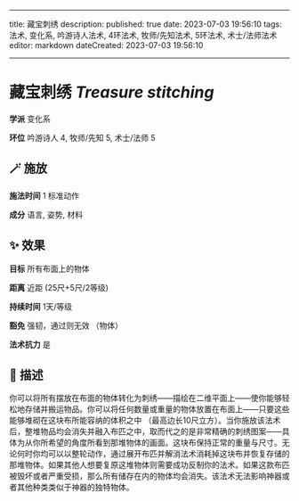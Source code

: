 
---
title: 藏宝刺绣
description: 
published: true
date: 2023-07-03 19:56:10
tags: 法术, 变化系, 吟游诗人法术, 4环法术, 牧师/先知法术, 5环法术, 术士/法师法术
editor: markdown
dateCreated: 2023-07-03 19:56:10

---

# **藏宝刺绣** *Treasure stitching*

**学派** 变化系 

**环位** 吟游诗人 4, 牧师/先知 5, 术士/法师 5

## 🪄 施放

**施法时间** 1 标准动作

**成分** 语言, 姿势, 材料

## ✨ 效果 

**目标** 所有布面上的物体 

**距离** 近距 (25尺+5尺/2等级)  

**持续时间** 1天/等级 

**豁免** 强韧，通过则无效 （物体）

**法术抗力** 是

## 📖 描述

你可以将所有摆放在布面的物体转化为刺绣——描绘在二维平面上——使你能够轻松地存储并搬运物品。你可以将任何数量或重量的物体放置在布面上——只要这些能够堆砌在这块布所能容纳的体积之中 （最高边长10尺立方）。当你施放该法术后，整堆物品均会消失并融入布匹之中，取而代之的是非常精确的刺绣图案——具体为从你所希望的角度所看到那堆物体的画面。这块布保持正常的重量与尺寸。无论何时你均可以以整轮动作，通过展开布匹并解消法术消耗掉这块布并恢复存储的那堆物体。如果其他人想要复原这堆物体则需要成功反制你的法术。如果这款布匹被毁坏或者严重受损，那么所有储存在内的物体均会消失。该法术无法影响神器或者其他种类类似于神器的独特物体。
    